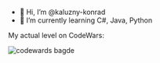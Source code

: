 - 👋 Hi, I’m @kaluzny-konrad
- 🌱 I’m currently learning C#, Java, Python

My actual level on CodeWars:

![codewards bagde](https://www.codewars.com/users/kaluzny-konrad/badges/small)

<!---
kaluzny-konrad/kaluzny-konrad is a ✨ special ✨ repository because its `README.md` (this file) appears on your GitHub profile.
You can click the Preview link to take a look at your changes.
--->
